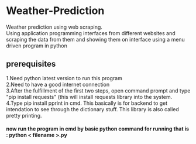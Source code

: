 # Weather-Prediction
Weather prediction using web scraping. <br /> 
Using application programming interfaces from different websites and scraping the data from them and showing them on interface using a menu driven program in python
## prerequisites
1.Need python latest version to run this program <br />
2.Need to have a good internet connection <br />
3.After the fulfillment of the first two steps, open command prompt and type "pip install requests" (this will install requests library into the system. <br />
4.Type pip install pprint in cmd. This basically is for backend to get intendation to see through the dictionary stuff. This library is also called pretty printing.<br />

#### now run the program in cmd by basic python command for running that is : python < filename >.py


